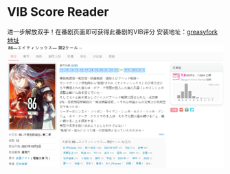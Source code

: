 # VIB Score Reader
进一步解放双手！在番剧页面即可获得此番剧的VIB评分
安装地址：[greasyfork地址](https://greasyfork.org/zh-CN/scripts/474155-vibscorereader)
![](./images/example.png)
